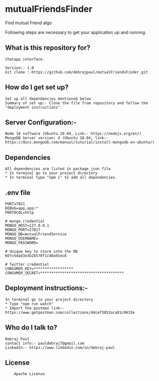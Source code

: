 # mutualFriendsFinder

Find mutual friend algo

Following steps are necessary to get your application up and running.

## What is this repository for?

    Chatapp interface.

    Version:- 1.0
    Git clone :-https://github.com/debrajpaul/mutualFriendsFinder.git

## How do I get set up?

    Set up all dependencies mentioned below
    Summary of set up:- Clone the file from repository and follow the "deployment instructions".

## Server Configuration:-

    Node 10 software (Ubuntu 18.04, Link:- https://nodejs.org/en/)
    MongoDB Server version: 4 (Ubuntu 18.04, link:- https://docs.mongodb.com/manual/tutorial/install-mongodb-on-ubuntu/)

## Dependencies

    All dependencies are listed in package.json file
    * In terminal go to your project directory
    * In terminal type "npm i" to add all dependencies.

## .env file

```
PORT=7021
DEBUG=app,app:*
PROTOCOL=http

# mongo credential
MONGO_HOST=127.0.0.1
MONGO_PORT=27017
MONGO_DB=mutualFriendService
MONGO_USERNAME=
MONGO_PASSWORD=

# Unique key to store into the DB
KEY=5dad3e3b2b570f1c40a91ec6

# Twitter credential
CONSUMER_KEY=******************
CONSUMER_SECRET=**************************************
```

## Deployment instructions:-

    In terminal go to your project directory
    * Type "npm run watch"
    * Import the postman link:- https://www.getpostman.com/collections/4dcef3852aca81c9633e

## Who do I talk to?

    Debraj Paul
    contact info:- pauldebraj7@gmail.com
    LinkedIn:- https://www.linkedin.com/in/debraj-paul

## License

        Apache License
